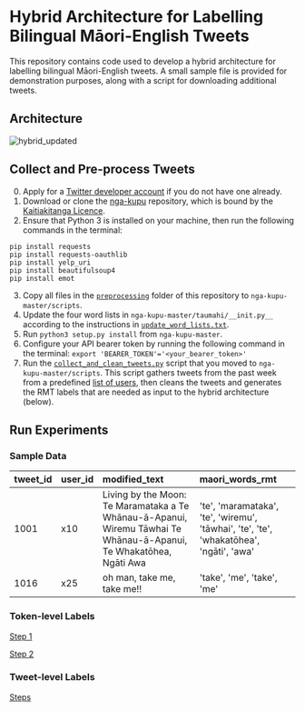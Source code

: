 # Hybrid Architecture for Labelling Bilingual Māori-English Tweets

This repository contains code used to develop a hybrid architecture for labelling bilingual Māori-English tweets. A small sample file is provided for demonstration purposes, along with a script for downloading additional tweets.

## Architecture

![hybrid_updated](https://user-images.githubusercontent.com/107286789/173212143-ef287a66-2f30-4b31-9ee7-1fc53409925b.png)

## Collect and Pre-process Tweets
  
0. Apply for a [Twitter developer account](https://developer.twitter.com/en/apply-for-access) if you do not have one already.
1. Download or clone the [nga-kupu](https://github.com/TeHikuMedia/nga-kupu) repository, which is bound by the [Kaitiakitanga Licence](https://tehiku.nz/te-hiku-tech/te-hiku-dev-korero/25141/data-sovereignty-and-the-kaitiakitanga-license).
2. Ensure that Python 3 is installed on your machine, then run the following commands in the terminal:
```
pip install requests
pip install requests-oauthlib
pip install yelp_uri
pip install beautifulsoup4
pip install emot
```
3. Copy all files in the [`preprocessing`](https://github.com/bilingual-MET/hybrid/tree/main/preprocessing) folder of this repository to `nga-kupu-master/scripts`. 
4. Update the four word lists in `nga-kupu-master/taumahi/__init.py__` according to the instructions in [`update_word_lists.txt`](https://github.com/bilingual-MET/hybrid/blob/main/preprocessing/update_word_lists.txt).
5. Run `python3 setup.py install` from `nga-kupu-master`.
6. Configure your API bearer token by running the following command in the terminal: `export 'BEARER_TOKEN'='<your_bearer_token>'`
7. Run the [`collect_and_clean_tweets.py`](https://github.com/bilingual-MET/hybrid/blob/main/preprocessing/collect_and_clean_tweets.py) script that you moved to `nga-kupu-master/scripts`. This script gathers tweets from the past week from a predefined [list of users](https://github.com/bilingual-MET/hybrid/blob/main/preprocessing/users.csv), then cleans the tweets and generates the RMT labels that are needed as input to the hybrid architecture (below).

## Run Experiments

### Sample Data
|tweet_id	|user_id	|modified_text|maori_words_rmt|
| :------ | :-------- | :-------- | :----- |
|1001|	x10|	Living by the Moon: Te Maramataka a Te Whānau-ā-Apanui, Wiremu Tāwhai Te Whānau-ā-Apanui, Te Whakatōhea, Ngāti Awa <link>	| 'te', 'maramataka', 'te', 'wiremu', 'tāwhai', 'te', 'te', 'whakatōhea', 'ngāti', 'awa'|		
|1016|	x25|	<user> oh man, take me, take me!!|	'take', 'me', 'take', 'me'|

### Token-level Labels
[Step 1](Step1-Token-level.ipynb)
  
[Step 2](Step2-Token-level.ipynb)

### Tweet-level Labels
[Steps](Tweet-labels.ipynb)
